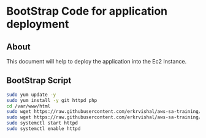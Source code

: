 # BootStrap Code for application deployment

## About
This document will help to deploy the application into the Ec2 Instance.

## BootStrap Script

```bash
sudo yum update -y
sudo yum install -y git httpd php
cd /var/www/html
sudo wget https://raw.githubusercontent.com/erkrvishal/aws-sa-training/master/Instance_lab/dog.jpg
sudo wget https://raw.githubusercontent.com/erkrvishal/aws-sa-training/master/Instance_lab/index.php
sudo systemctl start httpd
sudo systemctl enable httpd
```

